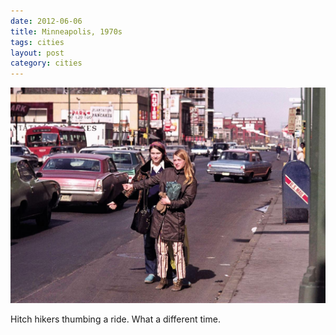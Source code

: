 ```yaml
---
date: 2012-06-06
title: Minneapolis, 1970s
tags: cities
layout: post
category: cities
---
```


![minny](https://raw.githubusercontent.com/muneer78/muneer78.github.io/master/images/Minny.jpg)

Hitch hikers thumbing a ride. What a different time.